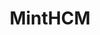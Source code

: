---
draft: false
title: MintHCM
content:
  id: minthcm
  name: MintHCM
  logo: /images/applications/hcm/minthcm/logo.png
  website: https://minthcm.org/
  iframe_website: /website-iframe/applications/hcm/minthcm
  dashboardImage: /images/applications/hcm/minthcm/screenshot-1.webp
  short_description: Human Capital Management system (HCM) that you can start using today to manage your HR departments and businesses in different branches.
  description: "MintHCM is a Human Capital Management system (HCM) that you can start using today to manage your HR departments and businesses in different branches.
Mint is based on two popular, well-known business applications: SugarCRM Community Edition and SuiteCRM. This is why we often say that MintHCM is CRM reinvented. You all know how much goes into the technological development of this type of business software…"
  features:
    - title: Recruitment, Job Description, and Employer Branding
      description: Effortless coordination of talent acquisition procedures, Keeping the responsibilities and career paths transparent,  and Ensuring the positive image of the company as a worthy employer.
    - title: Onboarding, Employee Profile, and Competences & Skills
      description: Getting the new joiners on board is easy, a Handy catalog of essential personnel information and a transparent overview of expertise and know-how in the organization.
    - title: Employment History, Employee Performance, and Time Management
      description: Keeping a comprehensive catalog of employment contracts, Evaluating employee performance, A way to efficiently manage daily tasks and perfect the work. On time.
    - title: Calendar, Travel & Expenses, and Resources Booking
      description: Meeting deadlines, and not in a hurry, Delegating employees to work outside the headquarters. Exchanging the material assets within the company. No problem.
  screenshots:
    - /images/applications/hcm/minthcm/screenshot-1.webp
    - /images/applications/hcm/minthcm/screenshot-2.webp
---